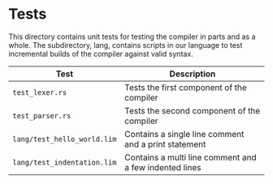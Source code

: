 Tests
=====

This directory contains unit tests for testing the compiler in parts and as a whole.
The subdirectory, lang, contains scripts in our language to test incremental builds of the compiler against valid syntax.

| Test                        | Description                                            |
| --------------------------- | ----------------------------------------------------   |
| `test_lexer.rs`             | Tests the first component of the compiler              |
| `test_parser.rs`            | Tests the second component of the compiler             |
| `lang/test_hello_world.lim` | Contains a single line comment and a print statement   |
| `lang/test_indentation.lim` | Contains a multi line comment and a few indented lines |
